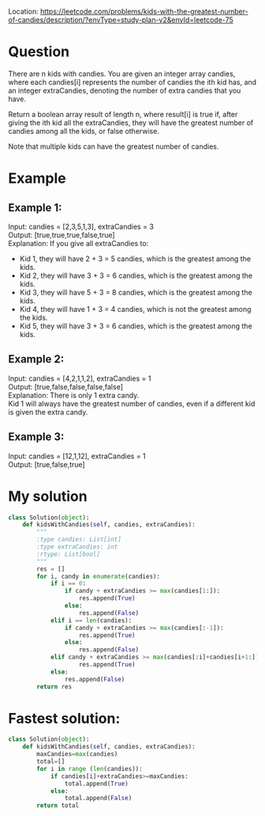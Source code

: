 Location: https://leetcode.com/problems/kids-with-the-greatest-number-of-candies/description/?envType=study-plan-v2&envId=leetcode-75

# Question
There are n kids with candies. You are given an integer array candies, where each candies[i] represents the number of candies the ith kid has, and an integer extraCandies, denoting the number of extra candies that you have.

Return a boolean array result of length n, where result[i] is true if, after giving the ith kid all the extraCandies, they will have the greatest number of candies among all the kids, or false otherwise.

Note that multiple kids can have the greatest number of candies.

 # Example

## Example 1:

Input: candies = [2,3,5,1,3], extraCandies = 3\
Output: [true,true,true,false,true] \
Explanation: If you give all extraCandies to:
- Kid 1, they will have 2 + 3 = 5 candies, which is the greatest among the kids.
- Kid 2, they will have 3 + 3 = 6 candies, which is the greatest among the kids.
- Kid 3, they will have 5 + 3 = 8 candies, which is the greatest among the kids.
- Kid 4, they will have 1 + 3 = 4 candies, which is not the greatest among the kids.
- Kid 5, they will have 3 + 3 = 6 candies, which is the greatest among the kids.
## Example 2:

Input: candies = [4,2,1,1,2], extraCandies = 1\
Output: [true,false,false,false,false] \
Explanation: There is only 1 extra candy.\
Kid 1 will always have the greatest number of candies, even if a different kid is given the extra candy.
## Example 3:

Input: candies = [12,1,12], extraCandies = 1\
Output: [true,false,true]

# My solution
```python
class Solution(object):
    def kidsWithCandies(self, candies, extraCandies):
        """
        :type candies: List[int]
        :type extraCandies: int
        :rtype: List[bool]
        """
        res = []
        for i, candy in enumerate(candies):
            if i == 0:
                if candy + extraCandies >= max(candies[1:]):
                    res.append(True)
                else:
                    res.append(False)
            elif i == len(candies):
                if candy + extraCandies >= max(candies[:-1]):
                    res.append(True)
                else:
                    res.append(False)
            elif candy + extraCandies >= max(candies[:i]+candies[i+1:]):
                    res.append(True)
            else:
                res.append(False)
        return res

```

# Fastest solution:
```python
class Solution(object):
    def kidsWithCandies(self, candies, extraCandies):
        maxCandies=max(candies)
        total=[]
        for i in range (len(candies)):
            if candies[i]+extraCandies>=maxCandies:
                total.append(True)
            else:
                total.append(False)
        return total

```
